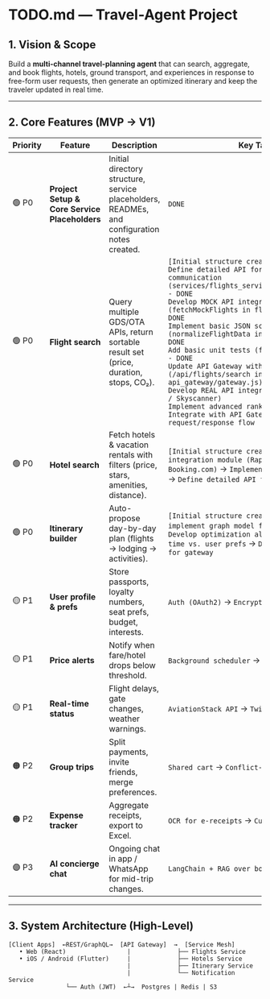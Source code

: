 # TODO.md — Travel-Agent Project

## 1. Vision & Scope
Build a **multi-channel travel-planning agent** that can search, aggregate, and book flights, hotels, ground transport, and experiences in response to free-form user requests, then generate an optimized itinerary and keep the traveler updated in real time.

---

## 2. Core Features (MVP → V1)

| Priority | Feature | Description | Key Tasks |
|----------|---------|-------------|-----------|
| 🟢 P0 | **Project Setup & Core Service Placeholders** | Initial directory structure, service placeholders, READMEs, and configuration notes created. | `DONE` |
| 🟢 P0 | **Flight search** | Query multiple GDS/OTA APIs, return sortable result set (price, duration, stops, CO₂). | `[Initial structure created] - DONE` <br> `Define detailed API for gateway communication (services/flights_service/api_definition.md) - DONE` <br> `Develop MOCK API integration module (fetchMockFlights in flight_search.js) - DONE` <br> `Implement basic JSON schema normalization (normalizeFlightData in flight_search.js) - DONE` <br> `Add basic unit tests (flight_search.test.js) - DONE` <br> `Update API Gateway with placeholder route (/api/flights/search in api_gateway/gateway.js) - DONE` <br> `Develop REAL API integration module (Amadeus / Skyscanner)` <br> `Implement advanced ranking & caching logic` <br> `Integrate with API Gateway for request/response flow` |
| 🟢 P0 | **Hotel search** | Fetch hotels & vacation rentals with filters (price, stars, amenities, distance). | `[Initial structure created]` → `Develop API integration module (RapidAPI-Hotels / Booking.com)` → `Implement geo-filter service` → `Define detailed API for gateway` |
| 🟢 P0 | **Itinerary builder** | Auto-propose day-by-day plan (flights → lodging → activities). | `[Initial structure created]` → `Design and implement graph model for time slots` → `Develop optimization algorithms for travel time vs. user prefs` → `Define detailed API for gateway` |
| 🟡 P1 | **User profile & prefs** | Store passports, loyalty numbers, seat prefs, budget, interests. | `Auth (OAuth2)` → `Encrypted vault` |
| 🟡 P1 | **Price alerts** | Notify when fare/hotel drops below threshold. | `Background scheduler` → `Webhook/email/push` |
| 🟡 P1 | **Real-time status** | Flight delays, gate changes, weather warnings. | `AviationStack API` → `Twilio SMS push` |
| 🟠 P2 | **Group trips** | Split payments, invite friends, merge preferences. | `Shared cart` → `Conflict-resolver algorithm` |
| 🟠 P2 | **Expense tracker** | Aggregate receipts, export to Excel. | `OCR for e-receipts` → `Currency conversion` |
| 🟣 P3 | **AI concierge chat** | Ongoing chat in app / WhatsApp for mid-trip changes. | `LangChain + RAG over booking data` |

---

## 3. System Architecture (High-Level)

```text
[Client Apps]  ←REST/GraphQL→  [API Gateway]  →  [Service Mesh]
   • Web (React)                 |             ├── Flights Service
   • iOS / Android (Flutter)     |             ├── Hotels Service
                                 |             ├── Itinerary Service
                                 |             └── Notification Service
                └── Auth (JWT)  ←┴→  Postgres | Redis | S3
